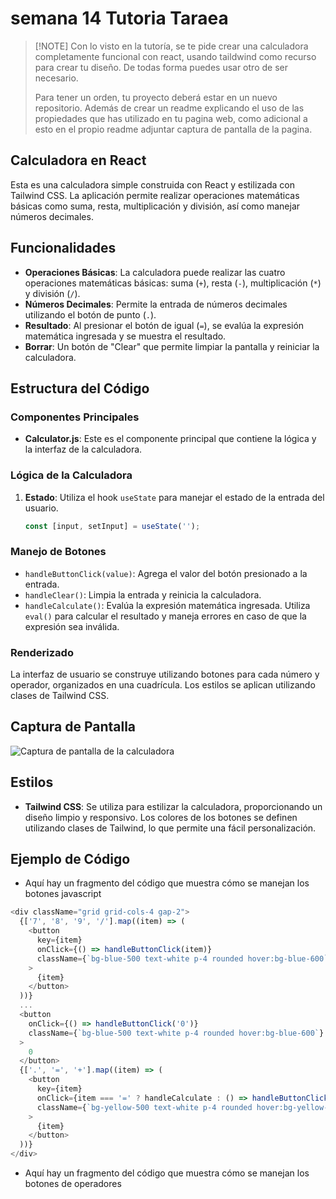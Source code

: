 # semana 14 Tutoria Taraea
>
>[!NOTE]
>Con lo visto en la tutoría, se te pide crear una calculadora completamente funcional con react, usando taildwind como recurso para crear tu diseño. De todas forma puedes usar otro de ser necesario.
>
>Para tener un orden, tu proyecto deberá estar en un nuevo repositorio. Además de crear un readme explicando el uso de las propiedades que has utilizado en tu pagina web, como adicional a esto en el propio readme adjuntar captura de pantalla de la pagina.

## Calculadora en React

Esta es una calculadora simple construida con React y estilizada con Tailwind CSS. La aplicación permite realizar operaciones matemáticas básicas como suma, resta, multiplicación y división, así como manejar números decimales.

## Funcionalidades

- **Operaciones Básicas**: La calculadora puede realizar las cuatro operaciones matemáticas básicas: suma (`+`), resta (`-`), multiplicación (`*`) y división (`/`).
- **Números Decimales**: Permite la entrada de números decimales utilizando el botón de punto (`.`).
- **Resultado**: Al presionar el botón de igual (`=`), se evalúa la expresión matemática ingresada y se muestra el resultado.
- **Borrar**: Un botón de "Clear" que permite limpiar la pantalla y reiniciar la calculadora.

## Estructura del Código

### Componentes Principales

- **Calculator.js**: Este es el componente principal que contiene la lógica y la interfaz de la calculadora.

### Lógica de la Calculadora

1. **Estado**: Utiliza el hook `useState` para manejar el estado de la entrada del usuario.

   ```javascript
   const [input, setInput] = useState('');

### Manejo de Botones

- `handleButtonClick(value)`: Agrega el valor del botón presionado a la entrada.
- `handleClear()`: Limpia la entrada y reinicia la calculadora.
- `handleCalculate()`: Evalúa la expresión matemática ingresada. Utiliza `eval()` para calcular el resultado y maneja errores en caso de que la expresión sea inválida.

### Renderizado

La interfaz de usuario se construye utilizando botones para cada número y operador, organizados en una cuadrícula. Los estilos se aplican utilizando clases de Tailwind CSS.

## Captura de Pantalla

![Captura de pantalla de la calculadora](img/Captura%20de%20pantalla%202024-12-14%20184433.png)

## Estilos

- **Tailwind CSS**: Se utiliza para estilizar la calculadora, proporcionando un diseño limpio y responsivo. Los colores de los botones se definen utilizando clases de Tailwind, lo que permite una fácil personalización.

## Ejemplo de Código

- Aquí hay un fragmento del código que muestra cómo se manejan los botones javascript

```js
<div className="grid grid-cols-4 gap-2">
  {['7', '8', '9', '/'].map((item) => (
    <button
      key={item}
      onClick={() => handleButtonClick(item)}
      className={`bg-blue-500 text-white p-4 rounded hover:bg-blue-600`}
    >
      {item}
    </button>
  ))}
  ...
  <button
    onClick={() => handleButtonClick('0')}
    className={`bg-blue-500 text-white p-4 rounded hover:bg-blue-600`}
  >
    0
  </button>
  {['.', '=', '+'].map((item) => (
    <button
      key={item}
      onClick={item === '=' ? handleCalculate : () => handleButtonClick(item)}
      className={`bg-yellow-500 text-white p-4 rounded hover:bg-yellow-600`}
    >
      {item}
    </button>
  ))}
</div>
```

- Aquí hay un fragmento del código que muestra cómo se manejan los botones de operadores
<!-- # React + Vite

This template provides a minimal setup to get React working in Vite with HMR and some ESLint rules.

Currently, two official plugins are available:

- [@vitejs/plugin-react](https://github.com/vitejs/vite-plugin-react/blob/main/packages/plugin-react/README.md) uses [Babel](https://babeljs.io/) for Fast Refresh
- [@vitejs/plugin-react-swc](https://github.com/vitejs/vite-plugin-react-swc) uses [SWC](https://swc.rs/) for Fast Refresh -->
